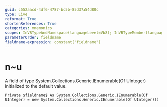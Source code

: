 ```yaml
---
guid: c552aacd-4df6-4787-bc5b-85d37a54d80c
type: Live
reformat: True
shortenReferences: True
categories: mnemonics
scopes: InVBTypeAndNamespace(languageLevel=Vb8); InVBTypeMember(languageLevel=Vb8)
parameterOrder: fieldname
fieldname-expression: constant("fieldname")
---
```


# n~u

A field of type System.Collections.Generic.IEnumerable(Of UInteger) initialized to the default value.

```
Private $fieldname$ As System.Collections.Generic.IEnumerable(Of UInteger) = new System.Collections.Generic.IEnumerable(Of UInteger)()
```

